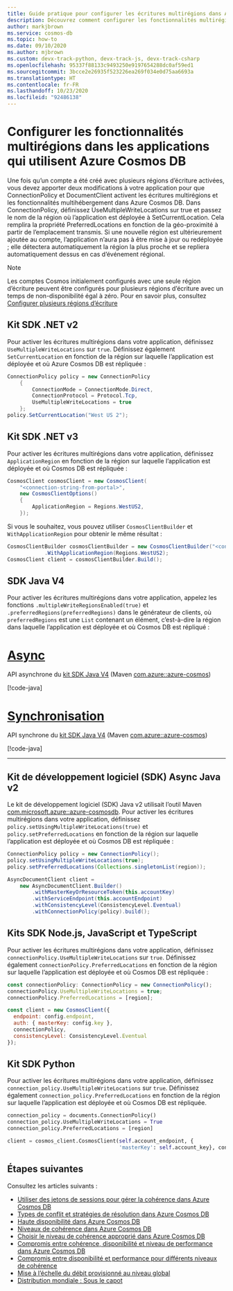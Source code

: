 ```yaml
---
title: Guide pratique pour configurer les écritures multirégions dans Azure Cosmos DB
description: Découvrez comment configurer les fonctionnalités multirégions pour vos applications en utilisant différents SDK dans Azure Cosmos DB.
author: markjbrown
ms.service: cosmos-db
ms.topic: how-to
ms.date: 09/10/2020
ms.author: mjbrown
ms.custom: devx-track-python, devx-track-js, devx-track-csharp
ms.openlocfilehash: 95337f88133c9493250e9197654288dc0af59ed1
ms.sourcegitcommit: 3bcce2e26935f523226ea269f034e0d75aa6693a
ms.translationtype: HT
ms.contentlocale: fr-FR
ms.lasthandoff: 10/23/2020
ms.locfileid: "92486138"
---
```

# <a name="configure-multi-region-writes-in-your-applications-that-use-azure-cosmos-db"></a>Configurer les fonctionnalités multirégions dans les applications qui utilisent Azure Cosmos DB

Une fois qu’un compte a été créé avec plusieurs régions d’écriture activées, vous devez apporter deux modifications à votre application pour que ConnectionPolicy et DocumentClient activent les écritures multirégions et les fonctionnalités multihébergement dans Azure Cosmos DB. Dans ConnectionPolicy, définissez UseMultipleWriteLocations sur true et passez le nom de la région où l’application est déployée à SetCurrentLocation. Cela remplira la propriété PreferredLocations en fonction de la géo-proximité à partir de l’emplacement transmis. Si une nouvelle région est ultérieurement ajoutée au compte, l’application n’aura pas à être mise à jour ou redéployée ; elle détectera automatiquement la région la plus proche et se repliera automatiquement dessus en cas d’événement régional.

> [!Note]
> Les comptes Cosmos initialement configurés avec une seule région d’écriture peuvent être configurés pour plusieurs régions d’écriture avec un temps de non-disponibilité égal à zéro. Pour en savoir plus, consultez [Configurer plusieurs régions d’écriture](how-to-manage-database-account.md#configure-multiple-write-regions)

## <a name="net-sdk-v2"></a><a id="netv2"></a>Kit SDK .NET v2

Pour activer les écritures multirégions dans votre application, définissez `UseMultipleWriteLocations` sur `true`. Définissez également `SetCurrentLocation` en fonction de la région sur laquelle l’application est déployée et où Azure Cosmos DB est répliquée :

```csharp
ConnectionPolicy policy = new ConnectionPolicy
    {
        ConnectionMode = ConnectionMode.Direct,
        ConnectionProtocol = Protocol.Tcp,
        UseMultipleWriteLocations = true
    };
policy.SetCurrentLocation("West US 2");
```

## <a name="net-sdk-v3"></a><a id="netv3"></a>Kit SDK .NET v3

Pour activer les écritures multirégions dans votre application, définissez `ApplicationRegion` en fonction de la région sur laquelle l’application est déployée et où Cosmos DB est répliquée :

```csharp
CosmosClient cosmosClient = new CosmosClient(
    "<connection-string-from-portal>", 
    new CosmosClientOptions()
    {
        ApplicationRegion = Regions.WestUS2,
    });
```

Si vous le souhaitez, vous pouvez utiliser `CosmosClientBuilder` et `WithApplicationRegion` pour obtenir le même résultat :

```csharp
CosmosClientBuilder cosmosClientBuilder = new CosmosClientBuilder("<connection-string-from-portal>")
            .WithApplicationRegion(Regions.WestUS2);
CosmosClient client = cosmosClientBuilder.Build();
```

## <a name="java-v4-sdk"></a><a id="java4-multi-region-writes"></a> SDK Java V4

Pour activer les écritures multirégions dans votre application, appelez les fonctions `.multipleWriteRegionsEnabled(true)` et `.preferredRegions(preferredRegions)` dans le générateur de clients, où `preferredRegions` est une `List` contenant un élément, c’est-à-dire la région dans laquelle l’application est déployée et où Cosmos DB est répliqué :

# <a name="async"></a>[Async](#tab/api-async)

   API asynchrone du [kit SDK Java V4](sql-api-sdk-java-v4.md) (Maven [com.azure::azure-cosmos](https://mvnrepository.com/artifact/com.azure/azure-cosmos))

   [!code-java[](~/azure-cosmos-java-sql-api-samples/src/main/java/com/azure/cosmos/examples/documentationsnippets/async/SampleDocumentationSnippetsAsync.java?name=ConfigureMultimasterAsync)]

# <a name="sync"></a>[Synchronisation](#tab/api-sync)

   API synchrone du [kit SDK Java V4](sql-api-sdk-java-v4.md) (Maven [com.azure::azure-cosmos](https://mvnrepository.com/artifact/com.azure/azure-cosmos))

   [!code-java[](~/azure-cosmos-java-sql-api-samples/src/main/java/com/azure/cosmos/examples/documentationsnippets/sync/SampleDocumentationSnippets.java?name=ConfigureMultimasterSync)]

--- 

## <a name="async-java-v2-sdk"></a><a id="java2-multi-region-writes"></a> Kit de développement logiciel (SDK) Async Java v2

Le kit de développement logiciel (SDK) Java v2 utilisait l’outil Maven [com.microsoft.azure::azure-cosmosdb](https://mvnrepository.com/artifact/com.microsoft.azure/azure-cosmosdb). Pour activer les écritures multirégions dans votre application, définissez `policy.setUsingMultipleWriteLocations(true)` et `policy.setPreferredLocations` en fonction de la région sur laquelle l’application est déployée et où Cosmos DB est répliquée :

```java
ConnectionPolicy policy = new ConnectionPolicy();
policy.setUsingMultipleWriteLocations(true);
policy.setPreferredLocations(Collections.singletonList(region));

AsyncDocumentClient client =
    new AsyncDocumentClient.Builder()
        .withMasterKeyOrResourceToken(this.accountKey)
        .withServiceEndpoint(this.accountEndpoint)
        .withConsistencyLevel(ConsistencyLevel.Eventual)
        .withConnectionPolicy(policy).build();
```

## <a name="nodejs-javascript-and-typescript-sdks"></a><a id="javascript"></a>Kits SDK Node.js, JavaScript et TypeScript

Pour activer les écritures multirégions dans votre application, définissez `connectionPolicy.UseMultipleWriteLocations` sur `true`. Définissez également `connectionPolicy.PreferredLocations` en fonction de la région sur laquelle l’application est déployée et où Cosmos DB est répliquée :

```javascript
const connectionPolicy: ConnectionPolicy = new ConnectionPolicy();
connectionPolicy.UseMultipleWriteLocations = true;
connectionPolicy.PreferredLocations = [region];

const client = new CosmosClient({
  endpoint: config.endpoint,
  auth: { masterKey: config.key },
  connectionPolicy,
  consistencyLevel: ConsistencyLevel.Eventual
});
```

## <a name="python-sdk"></a><a id="python"></a>Kit SDK Python

Pour activer les écritures multirégions dans votre application, définissez `connection_policy.UseMultipleWriteLocations` sur `true`. Définissez également `connection_policy.PreferredLocations` en fonction de la région sur laquelle l’application est déployée et où Cosmos DB est répliquée.

```python
connection_policy = documents.ConnectionPolicy()
connection_policy.UseMultipleWriteLocations = True
connection_policy.PreferredLocations = [region]

client = cosmos_client.CosmosClient(self.account_endpoint, {
                                    'masterKey': self.account_key}, connection_policy, documents.ConsistencyLevel.Session)
```

## <a name="next-steps"></a>Étapes suivantes

Consultez les articles suivants :

* [Utiliser des jetons de sessions pour gérer la cohérence dans Azure Cosmos DB](how-to-manage-consistency.md#utilize-session-tokens)
* [Types de conflit et stratégies de résolution dans Azure Cosmos DB](conflict-resolution-policies.md)
* [Haute disponibilité dans Azure Cosmos DB](high-availability.md)
* [Niveaux de cohérence dans Azure Cosmos DB](consistency-levels.md)
* [Choisir le niveau de cohérence approprié dans Azure Cosmos DB](./consistency-levels.md)
* [Compromis entre cohérence, disponibilité et niveau de performance dans Azure Cosmos DB](./consistency-levels.md)
* [Compromis entre disponibilité et performance pour différents niveaux de cohérence](./consistency-levels.md)
* [Mise à l’échelle du débit provisionné au niveau global](./request-units.md)
* [Distribution mondiale : Sous le capot](global-dist-under-the-hood.md)